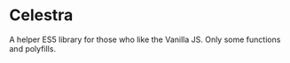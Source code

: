 # Celestra
A helper ES5 library for those who like the Vanilla JS. Only some functions and polyfills.

